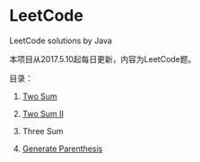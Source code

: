 # LeetCode
LeetCode solutions by Java

本项目从2017.5.10起每日更新，内容为LeetCode题。

目录：

001. [Two Sum](https://github.com/Lukathis/LeetCode/blob/master/src/TwoSum.java)

002. [Two Sum II](https://github.com/Lukathis/LeetCode/blob/master/src/TwoSumII.java)

015. Three Sum

022. [Generate Parenthesis](https://github.com/Lukathis/LeetCode/blob/master/src/GenerateParenthesis.java)

